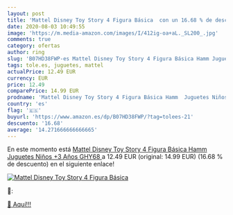 ```yaml
---
layout: post
title: 'Mattel Disney Toy Story 4 Figura Básica  con un 16.68 % de descuento'
date: 2020-08-03 10:49:55
image: 'https://m.media-amazon.com/images/I/412ig-oa+aL._SL200_.jpg'
comments: true
category: ofertas
author: ring
slug: 'B07HD38FWP-es Mattel Disney Toy Story 4 Figura Básica Hamm Juguetes...'
tags: tole.es, juguetes, mattel
actualPrice: 12.49 EUR
currency: EUR
price: 12.49
comparePrice: 14.99 EUR
prodname: 'Mattel Disney Toy Story 4 Figura Básica Hamm  Juguetes Niños +3 Años  GHY68 '
country: 'es'
flag: '🇪🇸'
buyurl: 'https://www.amazon.es/dp/B07HD38FWP/?tag=tolees-21'
descuento: '16.68'
average: '14.271666666666665'
---
```


En este momento está [Mattel Disney Toy Story 4 Figura Básica Hamm  Juguetes Niños +3 Años  GHY68 ](https://www.amazon.es/dp/B07HD38FWP/?tag=tolees-21) a 12.49 EUR (original: 14.99 EUR) (16.68 %  de descuento) en el siguiente enlace!

[![Mattel Disney Toy Story 4 Figura Básica ](https://m.media-amazon.com/images/I/412ig-oa+aL._SL200_.jpg)](https://www.amazon.es/dp/B07HD38FWP/?tag=tolees-21)

🔎:


[🛒 Aquí!!!](https://www.amazon.es/dp/B07HD38FWP/?tag=tolees-21)
